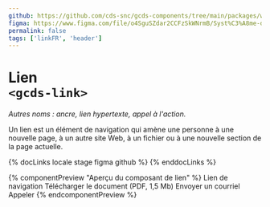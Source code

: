 ```yaml
---
github: https://github.com/cds-snc/gcds-components/tree/main/packages/web/src/components/gcds-link
figma: https://www.figma.com/file/o4SguSZdar2CCFzSkWNrmB/Syst%C3%A8me-de-design-GC?type=design&node-id=8-5038&mode=design&t=1DaL24vHpjRRfHHm-0
permalink: false
tags: ['linkFR', 'header']
---
```


# Lien <br>`<gcds-link>`

_Autres noms : ancre, lien hypertexte, appel à l'action._

Un lien est un élément de navigation qui amène une personne à une nouvelle page, à un autre site Web, à un fichier ou à une nouvelle section de la page actuelle.

{% docLinks locale stage figma github %}
{% enddocLinks %}

{% componentPreview "Aperçu du composant de lien" %}
<gcds-link class="d-block mb-400" href="#">Lien de navigation</gcds-link>
<gcds-link class="d-block mb-400" href="long-filename.pdf" download="file.pdf" type="application/pdf">Télécharger le document (PDF, 1,5 Mb)</gcds-link>
<gcds-link class="d-block mb-400" href="mailto:test@test.com?subject=Test%20Email">Envoyer un courriel</gcds-link>
<gcds-link class="d-block" href="tel:1234567890">Appeler</gcds-link>
{% endcomponentPreview %}
